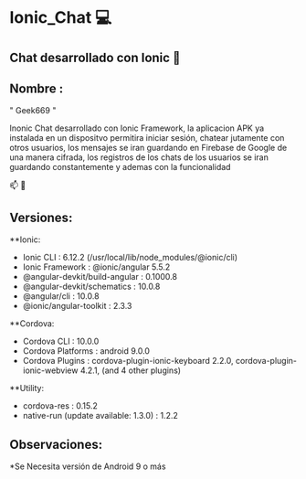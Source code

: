 # Ionic_Chat :computer:

## Chat desarrollado con Ionic :iphone:

## Nombre : 
" Geek669 "

Inonic Chat desarrollado con Ionic Framework, la aplicacion APK ya instalada en un dispositvo permitira iniciar sesión, chatear jutamente con otros usuarios, los mensajes se iran guardando en Firebase de Google de una manera cifrada, los registros de los chats de los usuarios se iran guardando constantemente y ademas con la funcionalidad

:mailbox: :email:



## Versiones:

**Ionic:

  * Ionic CLI                     : 6.12.2 (/usr/local/lib/node_modules/@ionic/cli)
  * Ionic Framework               : @ionic/angular 5.5.2
  * @angular-devkit/build-angular : 0.1000.8
  * @angular-devkit/schematics    : 10.0.8
  * @angular/cli                  : 10.0.8
  * @ionic/angular-toolkit        : 2.3.3

**Cordova:

  * Cordova CLI       : 10.0.0
  * Cordova Platforms : android 9.0.0
  * Cordova Plugins   : cordova-plugin-ionic-keyboard 2.2.0, cordova-plugin-ionic-webview 4.2.1, (and 4 other plugins)

**Utility:

  * cordova-res                          : 0.15.2
  * native-run (update available: 1.3.0) : 1.2.2


## Observaciones:

 *Se Necesita versión de Android 9 o más


